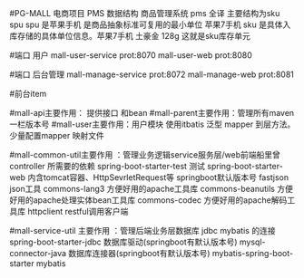 #PG-MALL 电商项目
PMS 数据结构 
商品管理系统 pms 全译
主要结构为sku spu 
spu 是苹果手机 是商品抽象标准可复用的最小单位 苹果7手机
sku 是具体入库存储的具体单位信息。苹果7手机 土豪金 128g 这就是sku库存单元 

#端口 用户
mall-user-service prot:8070
mall-user-web prot:8080

#端口 后台管理
mall-manage-service prot:8072
mall-manage-web prot:8081

#前台item 





#mall-api主要作用： 提供接口 和bean 
#mall-parent主要作用：管理所有maven 一栏版本号
#mall-user主要作用：用户模块 使用itbatis 泛型 mapper 到层方法。少量配置mapper 映射文件



#mall-common-util主要作用 ：管理业务逻辑service服务层/web前端船里曾controller 所需要的依赖
spring-boot-starter-test	测试
spring-boot-starter-web	    内含tomcat容器、HttpSevrletRequest等 springboot默认版本号
fastjson	                json工具
commons-lang3	            方便好用的apache工具库
commons-beanutils	        方便好用的apache处理实体bean工具库
commons-codec	            方便好用的apache解码工具库
httpclient	restful调用客户端

#mall-service-util 主要作用 ：管理后端业务层数据库 jdbc mybatis 的连接
spring-boot-starter-jdbc	数据库驱动(springboot有默认版本号)
mysql-connector-java	数据库连接器(springboot有默认版本号)
mybatis-spring-boot-starter	mybatis